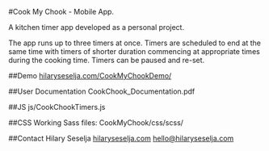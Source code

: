 #Cook My Chook - Mobile App.

A kitchen timer app developed as a personal project. 

The app runs up to three timers at once. Timers are scheduled to end at the same time with timers of shorter duration commencing at appropriate times during the cooking time. Timers can be paused and re-set.

##Demo
[hilaryseselja.com/CookMyChookDemo/](http://hilaryseselja.com/CookMyChookDemo/)

##User Documentation
CookChook_Documentation.pdf

##JS
js/CookChookTimers.js

##CSS
Working Sass files: CookMyChook/css/scss/

##Contact
Hilary Seselja
[hilaryseselja.com](http://www.hilaryseselja.com)
[hello@hilaryseselja.com](mailto:hello@hilaryseselja.com)
